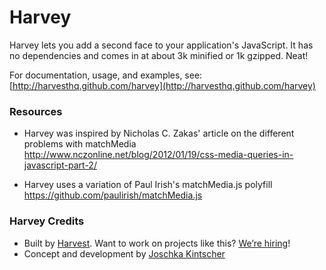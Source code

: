 # Harvey

Harvey lets you add a second face to your application's JavaScript. It has no dependencies and comes in at about 3k minified or 1k gzipped. Neat!

For documentation, usage, and examples, see:
[http://harvesthq.github.com/harvey](http://harvesthq.github.com/harvey)


### Resources

* Harvey was inspired by Nicholas C. Zakas' article on the different problems with matchMedia
  http://www.nczonline.net/blog/2012/01/19/css-media-queries-in-javascript-part-2/

* Harvey uses a variation of Paul Irish's matchMedia.js polyfill
  https://github.com/paulirish/matchMedia.js


### Harvey Credits

- Built by [Harvest](http://www.getharvest.com/). Want to work on projects like this? [We’re hiring](http://www.getharvest.com/careers)!
- Concept and development by [Joschka Kintscher](http://joschka.kintscher.me/)
